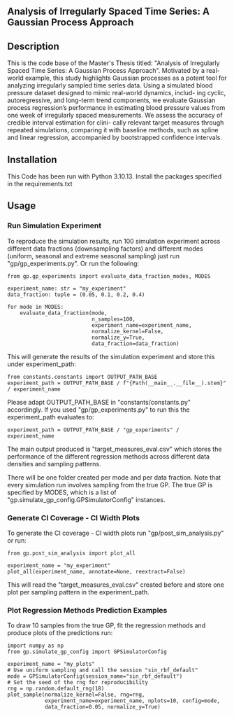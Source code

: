 
## Analysis of Irregularly Spaced Time Series: A Gaussian Process Approach


## Description

This is the code base of the Master's Thesis titled: "Analysis of Irregularly Spaced Time Series:
A Gaussian Process Approach".
Motivated by a real-world
example, this study highlights Gaussian processes as a potent tool for analyzing irregularly
sampled time series data.
Using a simulated blood pressure dataset designed to mimic real-world dynamics, includ-
ing cyclic, autoregressive, and long-term trend components, we evaluate Gaussian process
regression’s performance in estimating blood pressure values from one week of irregularly
spaced measurements. We assess the accuracy of credible interval estimation for clini-
cally relevant target measures through repeated simulations, comparing it with baseline
methods, such as spline and linear regression, accompanied by bootstrapped confidence
intervals.

## Installation
This Code has been run with Python 3.10.13. 
Install the packages specified in the requirements.txt

## Usage

### Run Simulation Experiment
To reproduce the simulation results, run 100 simulation experiment 
across different data fractions (downsampling factors) and different modes 
(uniform, seasonal and extreme seasonal sampling) just run
"gp/gp_experiments.py".
Or run the following:

    from gp.gp_experiments import evaluate_data_fraction_modes, MODES

    experiment_name: str = "my_experiment"
    data_fraction: tuple = (0.05, 0.1, 0.2, 0.4)

    for mode in MODES:
        evaluate_data_fraction(mode,
                               n_samples=100,
                               experiment_name=experiment_name,
                               normalize_kernel=False,
                               normalize_y=True,
                               data_fraction=data_fraction)


This will generate the results of the simulation experiment
and store this under experiment_path:

    from constants.constants import OUTPUT_PATH_BASE
    experiment_path = OUTPUT_PATH_BASE / f"{Path(__main__.__file__).stem}" / experiment_name

Please adapt OUTPUT_PATH_BASE in "constants/constants.py" accordingly.
If you used "gp/gp_experiments.py" to run this the experiment_path evaluates
to:

    experiment_path = OUTPUT_PATH_BASE / "gp_experiments" / experiment_name

The main output produced is "target_measures_eval.csv"
which stores the performance of the different regression methods
across different data densities and sampling patterns.

There will be one folder created per mode and per data fraction.
Note that every simulation run involves sampling from the true GP.
The true GP is specified by MODES, which is a list of 
"gp.simulate_gp_config.GPSimulatorConfig" instances.


###  Generate CI Coverage - CI Width Plots

To generate the CI coverage - CI width plots run "gp/post_sim_analysis.py"
or run: 

    from gp.post_sim_analysis import plot_all

    experiment_name = "my_experiment"
    plot_all(experiment_name, annotate=None, reextract=False)

This will read the "target_measures_eval.csv" created before and store
one plot per sampling pattern in the experiment_path.


###  Plot Regression Methods Prediction Examples

To draw 10 samples from the true GP, fit the regression methods and produce
plots of the predictions run:

    import numpy as np
    from gp.simulate_gp_config import GPSimulatorConfig
    
    experiment_name = "my_plots"
    # Use uniform sampling and call the session "sin_rbf_default"
    mode = GPSimulatorConfig(session_name="sin_rbf_default")
    # Set the seed of the rng for reproducibility
    rng = np.random.default_rng(18)
    plot_sample(normalize_kernel=False, rng=rng,
                experiment_name=experiment_name, nplots=10, config=mode,
                data_fraction=0.05, normalize_y=True)

